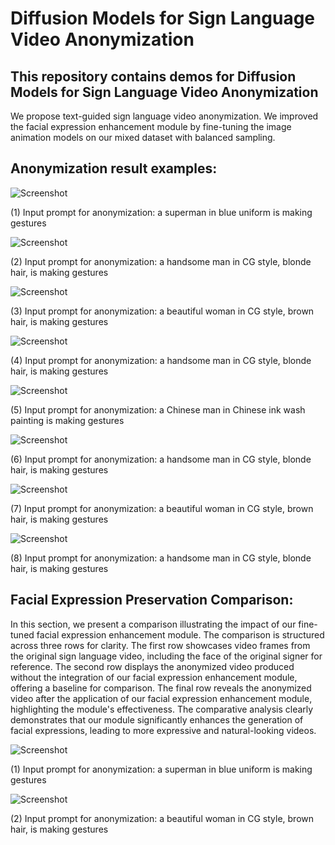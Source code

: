 # Diffusion Models for Sign Language Video Anonymization

## This repository contains demos for Diffusion Models for Sign Language Video Anonymization
We propose text-guided sign language video anonymization. 
We improved the facial expression enhancement module by fine-tuning the image animation models on our mixed dataset with balanced sampling.

## Anonymization result examples:

![Screenshot](demos/6188928_hed0_100_compare.gif)

(1) Input prompt for anonymization: a superman in blue uniform is making gestures

![Screenshot](demos/6188928_hed0_101_compare.gif)

(2) Input prompt for anonymization: a handsome man in CG style, blonde hair, is making gestures

![Screenshot](demos/6188928_nhed1_wm_compare.gif)

(3) Input prompt for anonymization: a beautiful woman in CG style, brown hair, is making gestures

![Screenshot](demos/633534_nhed1_compare_keep.gif)

(4) Input prompt for anonymization: a handsome man in CG style, blonde hair, is making gestures

![Screenshot](demos/633534_nhed2_compare_keep.gif)

(5) Input prompt for anonymization: a Chinese man in Chinese ink wash painting is making gestures

![Screenshot](demos/8397739_nhed1_compare_keep.gif)

(6) Input prompt for anonymization: a handsome man in CG style, blonde hair, is making gestures

![Screenshot](demos/79801108_nhed1_wm_compare.gif)

(7) Input prompt for anonymization: a beautiful woman in CG style, brown hair, is making gestures

![Screenshot](demos/6186858_nhed1_compare_keep.gif)

(8) Input prompt for anonymization: a handsome man in CG style, blonde hair, is making gestures


## Facial Expression Preservation Comparison:

In this section, we present a comparison illustrating the impact of our fine-tuned facial expression enhancement module. The comparison is structured across three rows for clarity. The first row showcases video frames from the original sign language video, including the face of the original signer for reference. The second row displays the anonymized video produced without the integration of our facial expression enhancement module, offering a baseline for comparison. The final row reveals the anonymized video after the application of our facial expression enhancement module, highlighting the module's effectiveness. The comparative analysis clearly demonstrates that our module significantly enhances the generation of facial expressions, leading to more expressive and natural-looking videos.

![Screenshot](demos/7118_head_2.gif)

(1) Input prompt for anonymization: a superman in blue uniform is making gestures

![Screenshot](demos/79801108_head_2.gif)

(2) Input prompt for anonymization: a beautiful woman in CG style, brown hair, is making gestures




